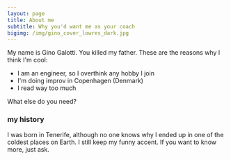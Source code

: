 ```yaml
---
layout: page
title: About me
subtitle: Why you'd want me as your coach
bigimg: /img/gino_cover_lowres_dark.jpg
---
```


My name is Gino Galotti. You killed my father. These are the reasons why I think I'm cool:

- I am an engineer, so I overthink any hobby I join
- I'm doing improv in Copenhagen (Denmark)
- I read way too much

What else do you need?

### my history

I was born in Tenerife, although no one knows why I ended up in one of the coldest places on Earth. I still keep my funny accent. If you want to know more, just ask.
